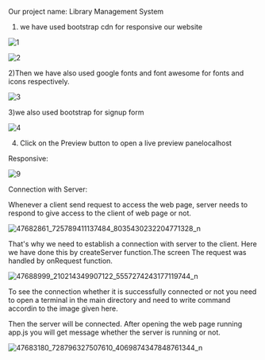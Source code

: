 Our project name: Library Management System

1) we have used bootstrap cdn for responsive our website

![1](https://user-images.githubusercontent.com/43327928/49730937-0136ba00-fca4-11e8-9a39-71a80e1010a0.png)


![2](https://user-images.githubusercontent.com/43327928/49730941-0267e700-fca4-11e8-81f6-aed27f403d38.png)




2)Then we have also used google fonts and font awesome for fonts and icons respectively.

![3](https://user-images.githubusercontent.com/43327928/49730943-03007d80-fca4-11e8-8907-ad118723dd5f.png)

3)we also used bootstrap for signup form

![4](https://user-images.githubusercontent.com/43327928/49730947-04ca4100-fca4-11e8-80c2-7cb69bd5ece2.png)

4) Click on the Preview button to open a live preview panelocalhost 

Responsive:

![9](https://user-images.githubusercontent.com/43327928/49730951-06940480-fca4-11e8-88e2-87319df54eca.png)

Connection with Server:

Whenever a client send request to access the web page, server needs to respond to give access to the client of web page or not.

![47682861_725789411137484_8035430232204771328_n](https://user-images.githubusercontent.com/43327928/49731082-61c5f700-fca4-11e8-8016-715cf4bcee30.png)



That's why we need to establish a connection with server to the client. Here we have done this by createServer function.The screen The request was handled by onRequest function. 

![47688999_210214349907122_5557274243177119744_n](https://user-images.githubusercontent.com/43327928/49731083-62f72400-fca4-11e8-8266-d4d5a2191a66.png)

To see the connection whether it is successfully connected or not you need to open a terminal in the main directory and need to write command accordin to the image given here.

Then the server will be connected. After opening the web page running app.js you will get message whether the server is running or not.  


![47683180_728796327507610_4069874347848761344_n](https://user-images.githubusercontent.com/43327928/49731084-638fba80-fca4-11e8-9d47-a0142d006741.png)

